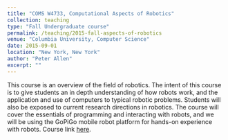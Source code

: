 ```yaml
---
title: "COMS W4733, Computational Aspects of Robotics"
collection: teaching
type: "Fall Undergraduate course"
permalink: /teaching/2015-fall-aspects-of-robotics
venue: "Columbia University, Computer Science"
date: 2015-09-01
location: "New York, New York"
author: "Peter Allen"
excerpt: ""
---
```


This course is an overview of the field of robotics. The intent of this course is to give students an in depth understanding of how robots work, and the application and use of computers to typical robotic problems. Students will also be exposed to current research directions in robotics. The course will cover the essentials of programming and interacting with robots, and we will be using the GoPiGo mobile robot platform for hands-on experience with robots. Course link [here](http://www.cs.columbia.edu/~allen/F15/).
